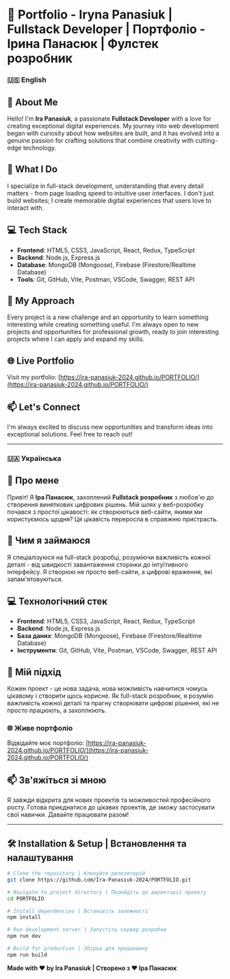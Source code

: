 # 🌟 Portfolio - Iryna Panasiuk | Fullstack Developer | Портфоліо - Ірина Панасюк | Фулстек розробник

### 🇺🇸 English

## 👋 About Me
Hello! I'm **Ira Panasiuk**, a passionate **Fullstack Developer** with a love for creating exceptional digital experiences. My journey into web development began with curiosity about how websites are built, and it has evolved into a genuine passion for crafting solutions that combine creativity with cutting-edge technology.

## 🚀 What I Do
I specialize in full-stack development, understanding that every detail matters - from page loading speed to intuitive user interfaces. I don't just build websites; I create memorable digital experiences that users love to interact with.

## 💻 Tech Stack
- **Frontend**: HTML5, CSS3, JavaScript, React, Redux, TypeScript
- **Backend**: Node.js, Express.js
- **Database**: MongoDB (Mongoose), Firebase (Firestore/Realtime Database)
- **Tools**: Git, GitHub, Vite, Postman, VSCode, Swagger, REST API

## 🎯 My Approach
Every project is a new challenge and an opportunity to learn something interesting while creating something useful. I'm always open to new projects and opportunities for professional growth, ready to join interesting projects where I can apply and expand my skills.

## 🌐 Live Portfolio
Visit my portfolio: [https://ira-panasiuk-2024.github.io/PORTFOLIO/](https://ira-panasiuk-2024.github.io/PORTFOLIO/)

## 📫 Let's Connect
I'm always excited to discuss new opportunities and transform ideas into exceptional solutions. Feel free to reach out!

---

### 🇺🇦 Українська

## 👋 Про мене
Привіт! Я **Іра Панасюк**, захоплений **Fullstack розробник** з любов'ю до створення виняткових цифрових рішень. Мій шлях у веб-розробку почався з простої цікавості: як створюються веб-сайти, якими ми користуємось щодня? Ця цікавість переросла в справжню пристрасть.

## 🚀 Чим я займаюся
Я спеціалізуюся на full-stack розробці, розуміючи важливість кожної деталі - від швидкості завантаження сторінки до інтуїтивного інтерфейсу. Я створюю не просто веб-сайти, а цифрові враження, які запам'ятовуються.

## 💻 Технологічний стек
- **Frontend**: HTML5, CSS3, JavaScript, React, Redux, TypeScript
- **Backend**: Node.js, Express.js
- **База даних**: MongoDB (Mongoose), Firebase (Firestore/Realtime Database)
- **Інструменти**: Git, GitHub, Vite, Postman, VSCode, Swagger, REST API

## 🎯 Мій підхід
Кожен проект - це нова задача, нова можливість навчитися чомусь цікавому і створити щось корисне. Як full-stack розробник, я розумію важливість кожної деталі та прагну створювати цифрові рішення, які не просто працюють, а захоплюють.

### 🌐 Живе портфоліо
Відвідайте моє портфоліо: [https://ira-panasiuk-2024.github.io/PORTFOLIO/](https://ira-panasiuk-2024.github.io/PORTFOLIO/)

## 📫 Зв'яжіться зі мною
Я завжди відкрита для нових проектів та можливостей професійного росту. Готова приєднатися до цікавих проектів, де зможу застосувати свої навички. Давайте працювати разом!

---

## 🛠️ Installation & Setup | Встановлення та налаштування

```bash
# Clone the repository | Клонуйте репозиторій
git clone https://github.com/Ira-Panasiuk-2024/PORTFOLIO.git

# Navigate to project directory | Перейдіть до директорії проекту
cd PORTFOLIO

# Install dependencies | Встановіть залежності
npm install

# Run development server | Запустіть сервер розробки
npm run dev

# Build for production | Збірка для продакшену
npm run build
```

**Made with ❤️ by Ira Panasiuk | Створено з ❤️ Іра Панасюк**
